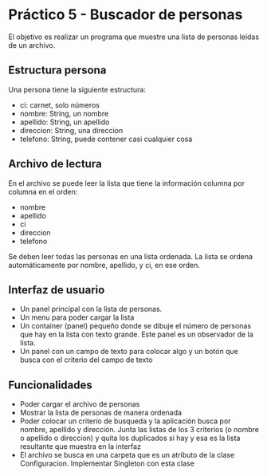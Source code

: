 # Práctico 5 - Buscador de personas

El objetivo es realizar un programa que muestre
una lista de personas leídas de un archivo.

## Estructura persona
Una persona tiene la siguiente estructura:
* ci: carnet, solo números
* nombre: String, un nombre
* apellido: String, un apellido
* direccion: String, una direccion
* telefono: String, puede contener casi cualquier cosa

## Archivo de lectura
En el archivo se puede leer la lista que tiene la 
información columna por columna en el orden:
* nombre
* apellido
* ci
* direccion
* telefono

Se deben leer todas las personas en una lista 
ordenada. La lista se ordena automáticamente por
nombre, apellido, y ci, en ese orden.

## Interfaz de usuario
* Un panel principal con la lista de personas.
* Un menu para poder cargar la lista 
* Un container (panel) pequeño donde se dibuje el número de personas que hay en la lista con texto
grande. Este panel es un observador de la lista.
* Un panel con un campo de texto para colocar algo
y un botón que busca con el criterio del campo de texto

## Funcionalidades
* Poder cargar el archivo de personas
* Mostrar la lista de personas de manera ordenada
* Poder colocar un criterio de busqueda y la 
aplicación busca por nombre, apellido y dirección.
Junta las listas de los 3 criterios (o nombre o
apellido o direccion) y quita los duplicados si hay
y esa es la lista resultante que muestra en la interfaz
* El archivo se busca en una carpeta que es un
atributo de la clase Configuracion. Implementar
Singleton con esta clase